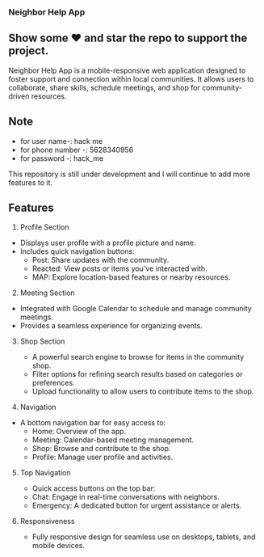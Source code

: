### Neighbor Help App

## Show some :heart: and star the repo to support the project.
Neighbor Help App is a mobile-responsive web application designed to foster support and connection within local communities. It allows users to collaborate, share skills, schedule meetings, and shop for community-driven resources.
## Note
* for user name-: hack me
* for phone number -: 5628340956
* for password -: hack_me

This repository is still under development and I will continue to add more features to it.

## Features
 1. Profile Section
 * Displays user profile with a profile picture and name.
 * Includes quick navigation buttons:
   * Post: Share updates with the community.
   * Reacted: View posts or items you've interacted with.
   * MAP: Explore location-based features or nearby resources.
 2. Meeting Section
 * Integrated with Google Calendar to schedule and manage community meetings.
 * Provides a seamless experience for organizing events.
   
 3. Shop Section
    
    * A powerful search engine to browse for items in the community shop.
    * Filter options for refining search results based on categories or preferences.
    * Upload functionality to allow users to contribute items to the shop.
 4. Navigation
 * A bottom navigation bar for easy access to:
   * Home: Overview of the app.
   * Meeting: Calendar-based meeting management.
   * Shop: Browse and contribute to the shop.
   * Profile: Manage user profile and activities.
     
 5. Top Navigation
    * Quick access buttons on the top bar:
    * Chat: Engage in real-time conversations with neighbors.
    * Emergency: A dedicated button for urgent assistance or alerts.
   
 6. Responsiveness
    * Fully responsive design for seamless use on desktops, tablets, and mobile devices.
